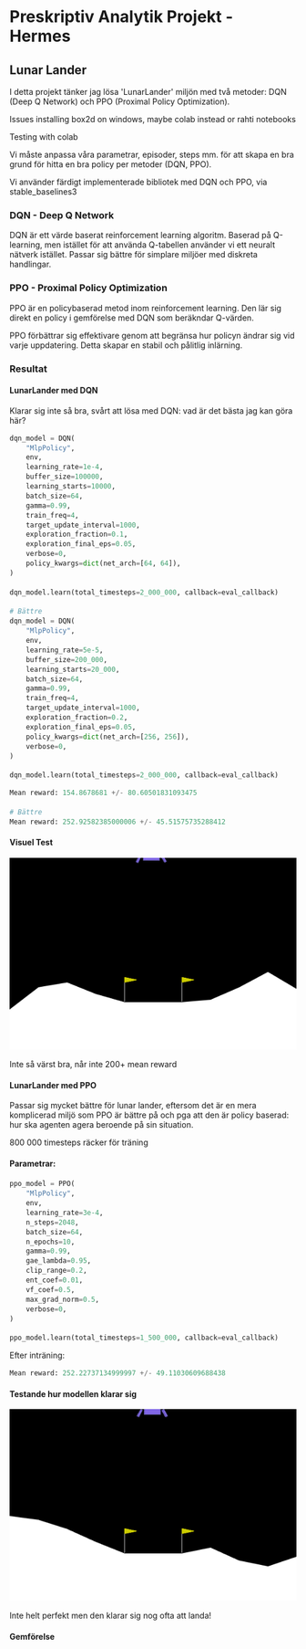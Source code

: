 # Preskriptiv Analytik Projekt - Hermes

## Lunar Lander

I detta projekt tänker jag lösa 'LunarLander' miljön med två metoder: DQN (Deep Q Network) och PPO (Proximal Policy Optimization).

Issues installing box2d on windows, maybe colab instead or rahti notebooks

Testing with colab

Vi måste anpassa våra parametrar, episoder, steps mm. för att skapa en bra grund för hitta en bra policy per metoder (DQN, PPO).

Vi använder färdigt implementerade bibliotek med DQN och PPO, via stable_baselines3

### DQN - Deep Q Network

DQN är ett värde baserat reinforcement learning algoritm.
Baserad på Q-learning, men istället för att använda Q-tabellen använder vi ett neuralt nätverk istället. Passar sig bättre för simplare miljöer med diskreta handlingar.

### PPO - Proximal Policy Optimization

PPO är en policybaserad metod inom reinforcement learning. Den lär sig direkt en policy i gemförelse med DQN som beräkndar Q-värden.

PPO förbättrar sig effektivare genom att begränsa hur policyn ändrar sig vid varje uppdatering. Detta skapar en stabil och pålitlig inlärning.

### Resultat

#### LunarLander med DQN

Klarar sig inte så bra, svårt att lösa med DQN: vad är det bästa jag kan göra här?

```Python
dqn_model = DQN(
    "MlpPolicy",
    env,
    learning_rate=1e-4,
    buffer_size=100000,
    learning_starts=10000,
    batch_size=64,
    gamma=0.99,
    train_freq=4,
    target_update_interval=1000,
    exploration_fraction=0.1,
    exploration_final_eps=0.05,
    verbose=0,
    policy_kwargs=dict(net_arch=[64, 64]),
)

dqn_model.learn(total_timesteps=2_000_000, callback=eval_callback)

# Bättre
dqn_model = DQN(
    "MlpPolicy",
    env,
    learning_rate=5e-5,
    buffer_size=200_000,
    learning_starts=20_000,
    batch_size=64,
    gamma=0.99,
    train_freq=4,
    target_update_interval=1000,
    exploration_fraction=0.2,
    exploration_final_eps=0.05,
    policy_kwargs=dict(net_arch=[256, 256]),
    verbose=0,
)

dqn_model.learn(total_timesteps=2_000_000, callback=eval_callback)
```


```Python
Mean reward: 154.8678681 +/- 80.60501831093475

# Bättre
Mean reward: 252.92582385000006 +/- 45.51575735288412
```

#### Visuel Test

![DQN körning](/assets/dqn_lunarlander_run.gif)

Inte så värst bra, når inte 200+ mean reward

#### LunarLander med PPO

Passar sig mycket bättre för lunar lander, eftersom det är en mera komplicerad miljö som PPO är bättre på och pga att den är policy baserad: hur ska agenten agera beroende på sin situation.

800 000 timesteps räcker för träning

#### Parametrar:

```Python
ppo_model = PPO(
    "MlpPolicy",
    env,
    learning_rate=3e-4,
    n_steps=2048,
    batch_size=64,
    n_epochs=10,
    gamma=0.99,
    gae_lambda=0.95,
    clip_range=0.2,
    ent_coef=0.01,
    vf_coef=0.5,
    max_grad_norm=0.5,
    verbose=0,
)

ppo_model.learn(total_timesteps=1_500_000, callback=eval_callback)
```

Efter inträning:

```Python
Mean reward: 252.22737134999997 +/- 49.11030609688438
```

#### Testande hur modellen klarar sig

![Gif av en körning](/assets/ppo_lunarlander_run.gif)

Inte helt perfekt men den klarar sig nog ofta att landa!

#### Gemförelse
